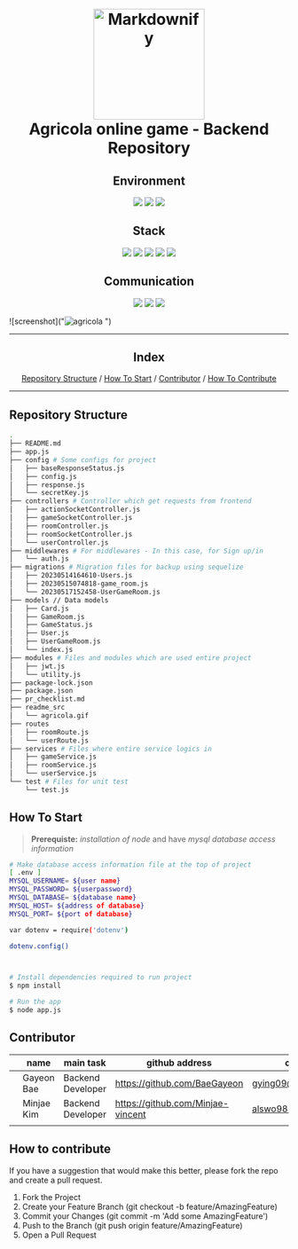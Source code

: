 <h1 align="center">
  <br>
  <img src="https://lookout-spiele.de/upload/en_agricolare.html_CoverImage.jpg" alt="Markdownify" width="200">
  <br>
  Agricola online game - Backend Repository
  <br>
</h1>

<h2 align="center">Environment</h2>
<p align="center">
  <img src="https://img.shields.io/badge/github-181717?style=for-the-badge&logo=github&logoColor=white">
  <img src="https://img.shields.io/badge/git-F05032?style=for-the-badge&logo=git&logoColor=white">
  <img src="https://img.shields.io/badge/vscode-007ACC?style=for-the-badge&logo=Visual Studio Code&logoColor=white">
</p>

<h2 align="center">Stack</h2>
<p align="center">
  <img src="https://img.shields.io/badge/javascript-F7DF1E?style=for-the-badge&logo=javascript&logoColor=black">
  <img src="https://img.shields.io/badge/node.js-339933?style=for-the-badge&logo=Node.js&logoColor=white">
  <img src="https://img.shields.io/badge/mysql-4479A1?style=for-the-badge&logo=mysql&logoColor=white">
  <img src="https://img.shields.io/badge/socket.io-010101?style=for-the-badge&logo=socket.io&logoColor=white">
  <img src="https://img.shields.io/badge/express-000000?style=for-the-badge&logo=express&logoColor=white">
</p>

<h2 align="center">Communication</h2>
<p align="center">
  <img src="https://img.shields.io/badge/notion-000000?style=for-the-badge&logo=notion&logoColor=blue">
  <img src="https://img.shields.io/badge/slack-4A154B?style=for-the-badge&logo=slack&logoColor=white">
  <img src="https://img.shields.io/badge/kakaotalk-FFCD00?style=for-the-badge&logo=kakaotalk&logoColor=black">
</p>

![screenshot]("![agricola](https://github.com/SW-Engineering-Team1/agricola_backend/assets/74089849/81d99d23-c7d9-4222-a642-1a8ad08c54ac)
")

<hr>

<div>
  <h2 align="center">Index</h2>
  <p align="center">
    <a href="#repository-structure">Repository Structure</a> /
    <a href="#how-to-start">How To Start</a> /
    <a href="#contributor">Contributor</a> /
    <a href="#how-to-contribute">How To Contribute</a> 
  </p>
<div>

<hr>

## Repository Structure

```bash
.
├── README.md
├── app.js
├── config # Some configs for project
│   ├── baseResponseStatus.js
│   ├── config.js
│   ├── response.js
│   └── secretKey.js
├── controllers # Controller which get requests from frontend
│   ├── actionSocketController.js
│   ├── gameSocketController.js
│   ├── roomController.js
│   ├── roomSocketController.js
│   └── userController.js
├── middlewares # For middlewares - In this case, for Sign up/in
│   └── auth.js
├── migrations # Migration files for backup using sequelize
│   ├── 20230514164610-Users.js
│   ├── 20230515074818-game_room.js
│   └── 20230517152458-UserGameRoom.js
├── models // Data models
│   ├── Card.js
│   ├── GameRoom.js
│   ├── GameStatus.js
│   ├── User.js
│   ├── UserGameRoom.js
│   └── index.js
├── modules # Files and modules which are used entire project
│   ├── jwt.js
│   └── utility.js
├── package-lock.json
├── package.json
├── pr_checklist.md
├── readme_src
│   └── agricola.gif
├── routes
│   ├── roomRoute.js
│   └── userRoute.js
├── services # Files where entire service logics in
│   ├── gameService.js
│   ├── roomService.js
│   └── userService.js
└── test # Files for unit test
    └── test.js

```

## How To Start

> **Prerequiste:** _installation of node_ and have _mysql database access information_

```bash
# Make database access information file at the top of project
[ .env ]
MYSQL_USERNAME= ${user name}
MYSQL_PASSWORD= ${userpassword}
MYSQL_DATABASE= ${database name}
MYSQL_HOST= ${address of database}
MYSQL_PORT= ${port of database}

var dotenv = require('dotenv')

dotenv.config()



# Install dependencies required to run project
$ npm install

# Run the app
$ node app.js

```

## Contributor

|     | name       | main task         | github address                    | contact             |
| --- | ---------- | ----------------- | --------------------------------- | ------------------- |
|     | Gayeon Bae | Backend Developer | https://github.com/BaeGayeon      | gying09@gmail.com   |
|     | Minjae Kim | Backend Developer | https://github.com/Minjae-vincent | alswo9853@gmail.com |
|     |            |                   |                                   |                     |

## How to contribute

If you have a suggestion that would make this better, please fork the repo and create a pull request.

1. Fork the Project
2. Create your Feature Branch (git checkout -b feature/AmazingFeature)
3. Commit your Changes (git commit -m 'Add some AmazingFeature')
4. Push to the Branch (git push origin feature/AmazingFeature)
5. Open a Pull Request
